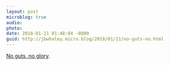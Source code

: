 ```yaml
---
layout: post
microblog: true
audio: 
photo: 
date: 2018-01-11 01:48:04 -0800
guid: http://jbwhaley.micro.blog/2018/01/11/no-guts-no.html
---
```

[No guts, no glory](https://m.youtube.com/watch?v=SSST23SGp04).
